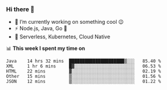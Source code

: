 ### Hi there 👋

<!--
**nodejh/nodejh** is a ✨ _special_ ✨ repository because its `README.md` (this file) appears on your GitHub profile.

Here are some ideas to get you started:

- 🔭 I’m currently working on ...
- 🌱 I’m currently learning ...
- 👯 I’m looking to collaborate on ...
- 🤔 I’m looking for help with ...
- 💬 Ask me about ...
- 📫 How to reach me: ...
- 😄 Pronouns: ...
- ⚡ Fun fact: ...
-->

- 🔭 I’m currently working on something cool :wink:
- ⚡ Node.js, Java, Go :thought_balloon:
- 🤖 Serverless, Kubernetes, Cloud Native

📊 **This week I spent my time on**

<!--START_SECTION:waka-->
```text
Java    14 hrs 32 mins  █████████████████████▒░░░   85.40 % 
XML     1 hr 6 mins     █▓░░░░░░░░░░░░░░░░░░░░░░░   06.53 % 
HTML    22 mins         ▓░░░░░░░░░░░░░░░░░░░░░░░░   02.19 % 
Other   15 mins         ▒░░░░░░░░░░░░░░░░░░░░░░░░   01.56 % 
JSON    12 mins         ▒░░░░░░░░░░░░░░░░░░░░░░░░   01.22 % 
```
<!--END_SECTION:waka-->


<!--
:traffic_light: **Visitors**

![visitors](https://visitor-badge.glitch.me/badge?page_id=nodejh.nodejh)
-->
